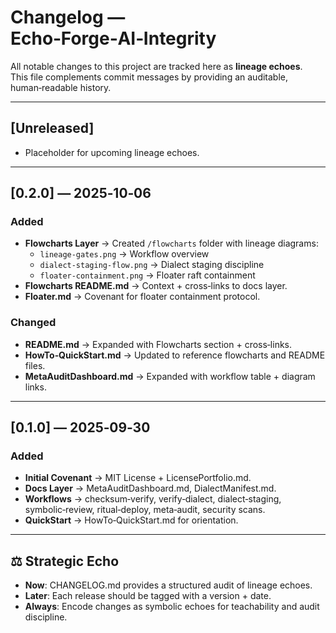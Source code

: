 # Changelog — Echo‑Forge‑AI‑Integrity

All notable changes to this project are tracked here as **lineage echoes**.  
This file complements commit messages by providing an auditable, human‑readable history.

---

## [Unreleased]
- Placeholder for upcoming lineage echoes.

---

## [0.2.0] — 2025‑10‑06
### Added
- **Flowcharts Layer** → Created `/flowcharts` folder with lineage diagrams:
  - `lineage-gates.png` → Workflow overview
  - `dialect-staging-flow.png` → Dialect staging discipline
  - `floater-containment.png` → Floater raft containment
- **Flowcharts README.md** → Context + cross‑links to docs layer.
- **Floater.md** → Covenant for floater containment protocol.

### Changed
- **README.md** → Expanded with Flowcharts section + cross‑links.
- **HowTo‑QuickStart.md** → Updated to reference flowcharts and README files.
- **MetaAuditDashboard.md** → Expanded with workflow table + diagram links.

---

## [0.1.0] — 2025‑09‑30
### Added
- **Initial Covenant** → MIT License + LicensePortfolio.md.
- **Docs Layer** → MetaAuditDashboard.md, DialectManifest.md.
- **Workflows** → checksum‑verify, verify‑dialect, dialect‑staging, symbolic‑review, ritual‑deploy, meta‑audit, security scans.
- **QuickStart** → HowTo‑QuickStart.md for orientation.

---

## ⚖️ Strategic Echo
- **Now**: CHANGELOG.md provides a structured audit of lineage echoes.  
- **Later**: Each release should be tagged with a version + date.  
- **Always**: Encode changes as symbolic echoes for teachability and audit discipline.
